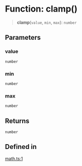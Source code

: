 # Function: clamp()

> **clamp**(`value`, `min`, `max`): `number`

## Parameters

### value

`number`

### min

`number`

### max

`number`

## Returns

`number`

## Defined in

[math.ts:1](https://github.com/m1m0zzz/tremolo-ui/blob/7d11785da2668f64368eae498b8e04db28c30096/packages/functions/src/math.ts#L1)
